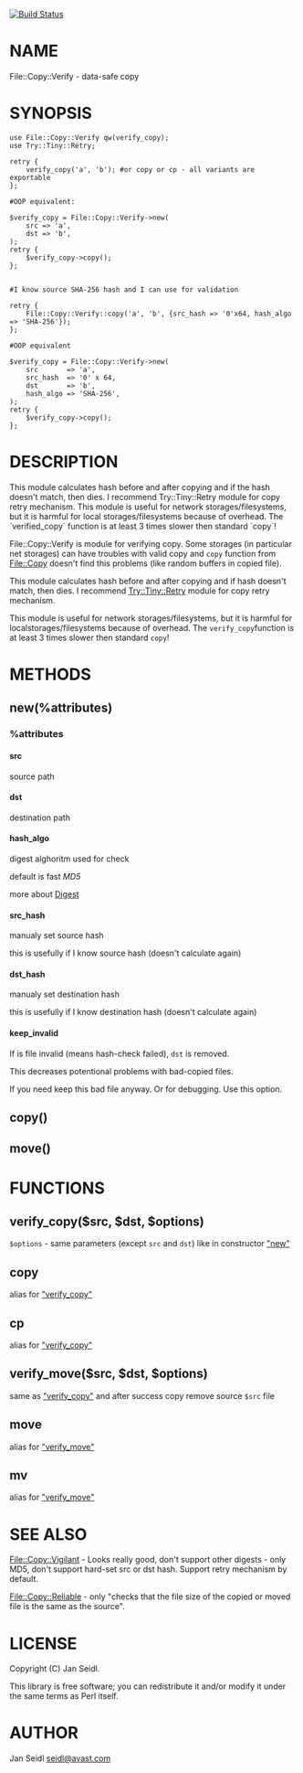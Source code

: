[![Build Status](https://travis-ci.org/JaSei/File-Copy-Verify.svg?branch=master)](https://travis-ci.org/JaSei/File-Copy-Verify)
# NAME

File::Copy::Verify - data-safe copy

# SYNOPSIS

    use File::Copy::Verify qw(verify_copy);
    use Try::Tiny::Retry;

    retry {
        verify_copy('a', 'b'); #or copy or cp - all variants are exportable
    };

    #OOP equivalent:

    $verify_copy = File::Copy::Verify->new(
        src => 'a',
        dst => 'b',
    );
    retry {
        $verify_copy->copy();
    };


    #I know source SHA-256 hash and I can use for validation
    
    retry {
        File::Copy::Verify::copy('a', 'b', {src_hash => '0'x64, hash_algo => 'SHA-256'});
    };

    #OOP equivalent
    
    $verify_copy = File::Copy::Verify->new(
        src       => 'a',
        src_hash  => '0' x 64,
        dst       => 'b',
        hash_algo => 'SHA-256',
    );
    retry {
        $verify_copy->copy();
    };

# DESCRIPTION

This module calculates hash before and after copying and if the hash doesn't match, then dies. I recommend Try::Tiny::Retry module for copy retry mechanism.
This module is useful for network storages/filesystems, but it is harmful for local storages/filesystems because of overhead. The \`verified\_copy\` function is at least 3 times slower then standard \`copy\`!

File::Copy::Verify is module for verifying copy. Some storages (in particular net storages) can have troubles with valid copy and `copy` function from [File::Copy](https://metacpan.org/pod/File::Copy) doesn't find this problems (like random buffers in copied file).

This module calculates hash before and after copying and if hash doesn't match, then dies. I recommend [Try::Tiny::Retry](https://metacpan.org/pod/Try::Tiny::Retry) module for copy retry mechanism.

This module is useful for network storages/filesystems, but it is harmful for localstorages/filesystems because of overhead. The `verify_copy`function is at least 3 times slower then standard `copy`!

# METHODS

## new(%attributes)

### %attributes

#### src

source path

#### dst

destination path

#### hash\_algo

digest alghoritm used for check

default is fast _MD5_

more about [Digest](https://metacpan.org/pod/Digest)

#### src\_hash

manualy set source hash

this is usefully if I know source hash (doesn't calculate again)

#### dst\_hash

manualy set destination hash

this is usefully if I know destination hash (doesn't calculate again)

#### keep\_invalid

If is file invalid (means hash-check failed), `dst` is removed.

This decreases potentional problems with bad-copied files.

If you need keep this bad file anyway. Or for debugging. Use this option.

## copy()

## move()

# FUNCTIONS

## verify\_copy($src, $dst, $options)

`$options` - same parameters (except `src` and `dst`) like in constructor ["new"](#new)

## copy

alias for ["verify\_copy"](#verify_copy)

## cp

alias for ["verify\_copy"](#verify_copy)

## verify\_move($src, $dst, $options)

same as ["verify\_copy"](#verify_copy) and after success copy remove source `$src` file

## move

alias for ["verify\_move"](#verify_move)

## mv

alias for ["verify\_move"](#verify_move)

# SEE ALSO

[File::Copy::Vigilant](https://metacpan.org/pod/File::Copy::Vigilant) - Looks really good, don't support other digests - only MD5, don't support hard-set src or dst hash. Support retry mechanism by default.

[File::Copy::Reliable](https://metacpan.org/pod/File::Copy::Reliable) - only "checks that the file size of the copied or moved file is the same as the source".

# LICENSE

Copyright (C) Jan Seidl.

This library is free software; you can redistribute it and/or modify
it under the same terms as Perl itself.

# AUTHOR

Jan Seidl <seidl@avast.com>
